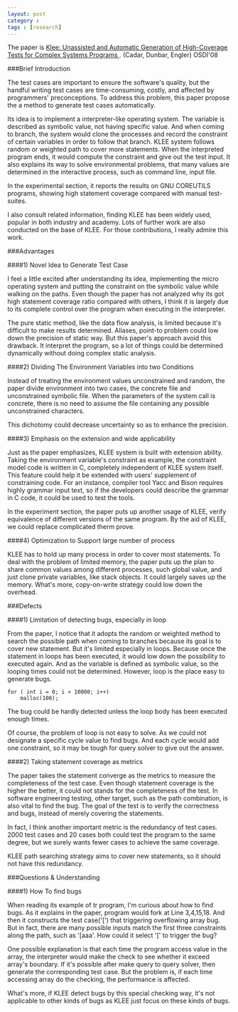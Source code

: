 ```yaml
---
layout: post
category : 
tags : [research]
---
```


The paper is [Klee: Unassisted and Automatic Generation of High-Coverage Tests for Complex Systems Programs 
](http://www.stanford.edu/~engler/klee-osdi-2008.pdf). (Cadar, Dunbar, Engler) OSDI'08

###Brief Introduction

The test cases are important to ensure the software's quality, but the handful writing test cases are time-consuming, costly, and affected by programmers' preconceptions. To address this problem, this paper propose the a method to generate test cases automatically. 

Its idea is to implement a interpreter-like operating system. The variable is described as symbolic value, not having specific value. And when coming to branch, the system would clone the processes and record the constraint of certain variables in order to follow that branch. KLEE system follows random or weighted path to cover more statements. When the interpreted program ends, it would compute the constraint and give out the test input. It also explains its way to solve environmental problems, that many values are determined in the interactive process, such as command line, input file.

In the experimental section, it reports the results on GNU COREUTILS programs, showing high statement coverage compared with manual test-suites.

I also consult related information, finding KLEE has been widely used, popular in both industry and academy. Lots of further work are also conducted on the base of KLEE. For those contributions, I really admire this work.


	
###Advantages

####1) Novel Idea to Generate Test Case

I feel a little excited after understanding its idea, implementing the micro operating system and putting the constraint on the symbolic value while walking on the paths. Even though the paper has not analyzed why its got high statement coverage ratio compared with others, I think it is largely due to its complete control over the program when executing in the interpreter. 

The pure static method, like the data flow analysis, is limited because it's difficult to make results determined. Aliases, point-to problem could low down the precision of static way. But this paper's approach avoid this drawback. It interpret the program, so a lot of things could be determined dynamically without doing complex static analysis.


####2) Dividing The Environment Variables into two Conditions

Instead of treating the environment values unconstrained and random, the paper divide environment into two cases, the concrete file and unconstrained symbolic file. When the parameters of the system call is concrete, there is no need to assume the file containing any possible unconstrained characters. 

This dichotomy could  decrease uncertainty so as to enhance the precision.


####3) Emphasis on the extension and wide applicability

Just as the paper emphasizes, KLEE system is built with extension ability. Taking the environment variable's constraint as example, the constraint model code is written in C, completely independent of KLEE system itself. This feature could help it be extended with users' supplement of constraining code. For an instance, compiler tool Yacc and Bison requires highly grammar input text, so if the developers could describe the grammar in C code, it could be used to test the tools.

In the experiment section, the paper puts up another usage of KLEE, verify equivalence of different versions of the same program. By the aid of KLEE, we could replace complicated therm prove.

####4) Optimization to Support large number of process

KLEE has to hold up many process in order to cover most statements. To deal with the problem of limited memory, the paper puts up the plan to share common values among different processes, such global value, and just clone private variables, like stack objects. It could largely saves up the memory.
What's more, copy-on-write strategy could low down the overhead.


###Defects


####1) Limitation of detecting bugs, especially in loop

From the paper, I notice that it adopts the random or weighted method to search the possible path when coming to branches because its goal is to cover new statement. But it's limited especially in loops. Because once the statement in loops has been executed, it would low down the possibility to executed again. And as the variable is defined as symbolic value, so the looping times could not be determined. However, loop is the place easy to generate bugs.

	for ( int i = 0; i < 10000; i++)  
		malloc(100);

The bug could be hardly detected unless the loop body has been executed enough times.

Of course, the problem of loop is not easy to solve. As we could not designate a specific cycle value to find bugs. And each cycle would add one constraint, so it may be tough for query solver to give out the answer.
 

####2) Taking statement coverage as metrics

The paper takes the statement converge as the metrics to measure the completeness of the test case. Even though statement coverage is the higher the better, it could not stands for the completeness of the test. In software engineering testing, other target, such as the path combination, is also vital to find the bug. The goal of the test is to verify the correctness and bugs, instead of merely covering the statements.

In fact, I think another important metric is the redundancy of test cases. 2000 test cases and 20 cases both could test the program to the same degree, but we surely wants fewer cases to achieve the same coverage. 

KLEE path searching strategy aims to cover new statements, so it should not have this redundancy.

###Questions & Understanding


####1) How To find bugs

When reading its example of tr program, I'm curious about how to find bugs. As it explains in the paper, program would fork at Line 3,4,15,18.
And then it constructs the test case('\[') that triggering overflowing array bug. But in fact, there are many possible inputs match the first 
three constraints along the path, such as '\[aaa'. How could it select '\[' to trigger the bug?

One possible explanation is that each time the program access value in the array, the interpreter would make the check to see whether it exceed array's boundary. If it's possible after make query to query solver, then generate the corresponding test case. But the problem is, if each time accessing array do the checking, the performance is affected. 

What's more, if KLEE detect bugs by this special checking way, it's not applicable to other kinds of bugs as KLEE just focus on these kinds of bugs.


